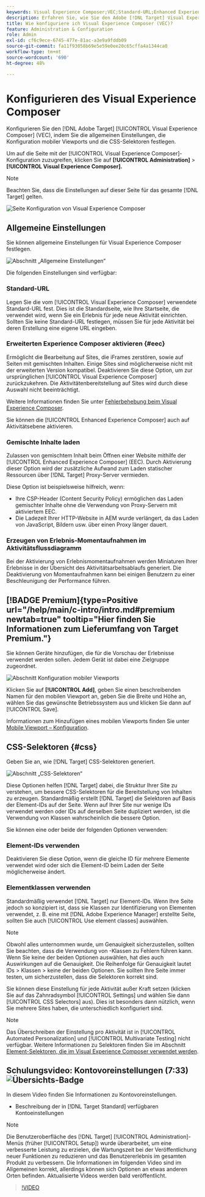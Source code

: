 ```yaml
---
keywords: Visual Experience Composer;VEC;Standard-URL;Enhanced Experience Composer;EEC;gemischte Inhalte;Erlebnis-Snapshots;mobiler Viewport;CSS;CSS-Selektoren
description: Erfahren Sie, wie Sie den Adobe [!DNL Target] Visual Experience Composer (VEC) konfigurieren, indem Sie seine allgemeinen Einstellungen, die Konfiguration mobiler Viewports und CSS-Selektoren angeben.
title: Wie konfiguriere ich Visual Experience Composer (VEC)?
feature: Administration & Configuration
role: Admin
exl-id: cf6c9ece-6745-477e-81ac-a3e9a9fddb09
source-git-commit: fa11f93058b69e5e59e0ee20c65cffa4a1344ca0
workflow-type: tm+mt
source-wordcount: '690'
ht-degree: 48%

---
```


# Konfigurieren des Visual Experience Composer

Konfigurieren Sie den [!DNL Adobe Target] [!UICONTROL Visual Experience Composer] (VEC), indem Sie die allgemeinen Einstellungen, die Konfiguration mobiler Viewports und die CSS-Selektoren festlegen.

Um auf die Seite mit der [!UICONTROL Visual Experience Composer]-Konfiguration zuzugreifen, klicken Sie auf **[!UICONTROL Administration]** > **[!UICONTROL Visual Experience Composer].**

>[!NOTE]
>
>Beachten Sie, dass die Einstellungen auf dieser Seite für das gesamte [!DNL Target] gelten.

![Seite Konfiguration von Visual Experience Composer](/help/main/administrating-target/assets/vec.png)

## Allgemeine Einstellungen

Sie können allgemeine Einstellungen für Visual Experience Composer festlegen.

![Abschnitt „Allgemeine Einstellungen“](/help/main/administrating-target/assets/general-settings.png)

Die folgenden Einstellungen sind verfügbar:

### Standard-URL

Legen Sie die vom [!UICONTROL Visual Experience Composer] verwendete Standard-URL fest. Dies ist die Standardseite, wie Ihre Startseite, die verwendet wird, wenn Sie ein Erlebnis für jede neue Aktivität einrichten. Sollten Sie keine Standard-URL festlegen, müssen Sie für jede Aktivität bei deren Erstellung eine eigene URL eingeben.

### Erweiterten Experience Composer aktivieren {#eec}

Ermöglicht die Bearbeitung auf Sites, die iFrames zerstören, sowie auf Seiten mit gemischten Inhalten. Einige Sites sind möglicherweise nicht mit der erweiterten Version kompatibel. Deaktivieren Sie diese Option, um zur ursprünglichen [!UICONTROL Visual Experience Composer] zurückzukehren. Die Aktivitätenbereitstellung auf Sites wird durch diese Auswahl nicht beeinträchtigt.

Weitere Informationen finden Sie unter [Fehlerbehebung beim Visual Experience Composer](/help/main/c-experiences/c-visual-experience-composer/r-troubleshoot-composer/troubleshoot-composer.md).

Sie können die [!UICONTROL Enhanced Experience Composer] auch auf Aktivitätsebene aktivieren.

### Gemischte Inhalte laden

Zulassen von gemischtem Inhalt beim Öffnen einer Website mithilfe der [!UICONTROL Enhanced Experience Composer] (EEC). Durch Aktivierung dieser Option wird der zusätzliche Aufwand zum Laden statischer Ressourcen über [!DNL Target] Proxy-Server vermieden.

Diese Option ist beispielsweise hilfreich, wenn:

* Ihre CSP-Header (Content Security Policy) ermöglichen das Laden gemischter Inhalte ohne die Verwendung von Proxy-Servern mit aktiviertem EEC.
* Die Ladezeit Ihrer HTTP-Website in AEM wurde verlängert, da das Laden von JavaScript, Bildern usw. über einen Proxy länger dauert.

### Erzeugen von Erlebnis-Momentaufnahmen im Aktivitätsflussdiagramm

Bei der Aktivierung von Erlebnismomentaufnahmen werden Miniaturen Ihrer Erlebnisse in der Übersicht des Aktivitätsarbeitsablaufs generiert. Die Deaktivierung von Momentaufnahmen kann bei einigen Benutzern zu einer Beschleunigung der Performance führen.

## [!BADGE Premium]{type=Positive url="/help/main/c-intro/intro.md#premium newtab=true" tooltip="Hier finden Sie Informationen zum Lieferumfang von Target Premium."}

Sie können Geräte hinzufügen, die für die Vorschau der Erlebnisse verwendet werden sollen. Jedem Gerät ist dabei eine Zielgruppe zugeordnet.

![Abschnitt Konfiguration mobiler Viewports](/help/main/administrating-target/assets/mobile-viewport-configuration.png)

Klicken Sie auf **[!UICONTROL Add]**, geben Sie einen beschreibenden Namen für den mobilen Viewport an, geben Sie die Breite und Höhe an, wählen Sie das gewünschte Betriebssystem aus und klicken Sie dann auf [!UICONTROL Save].

Informationen zum Hinzufügen eines mobilen Viewports finden Sie unter [Mobile Viewport – Konfiguration](/help/main/c-experiences/c-visual-experience-composer/mobile-viewports.md).

## CSS-Selektoren {#css}

Geben Sie an, wie [!DNL Target] CSS-Selektoren generiert.

![Abschnitt „CSS-Selektoren“](/help/main/administrating-target/assets/css-selectors.png)

Diese Optionen helfen [!DNL Target] dabei, die Struktur Ihrer Site zu verstehen, um bessere CSS-Selektoren für die Bereitstellung von Inhalten zu erzeugen. Standardmäßig erstellt [!DNL Target] die Selektoren auf Basis der Element-IDs auf der Seite. Wenn auf Ihrer Site nur wenige IDs verwendet werden oder IDs auf derselben Seite dupliziert werden, ist die Verwendung von Klassen wahrscheinlich die bessere Option.

Sie können eine oder beide der folgenden Optionen verwenden:

### Element-IDs verwenden

Deaktivieren Sie diese Option, wenn die gleiche ID für mehrere Elemente verwendet wird oder sich die Element-ID beim Laden der Seite möglicherweise ändert.

### Elementklassen verwenden

Standardmäßig verwendet [!DNL Target] nur Element-IDs. Wenn Ihre Seite jedoch so konzipiert ist, dass sie Klassen zur Identifizierung von Elementen verwendet, z. B. eine mit [!DNL Adobe Experience Manager] erstellte Seite, sollten Sie auch [!UICONTROL Use element classes] auswählen.

>[!NOTE]
>
>Obwohl alles unternommen wurde, um Genauigkeit sicherzustellen, sollten Sie beachten, dass die Verwendung von -Klassen zu Fehlern führen kann. Wenn Sie keine der beiden Optionen auswählen, hat dies auch Auswirkungen auf die Genauigkeit. Die Reihenfolge für Genauigkeit lautet IDs > Klassen > keine der beiden Optionen. Sie sollten Ihre Seite immer testen, um sicherzustellen, dass die Selektoren korrekt sind.

Sie können diese Einstellung für jede Aktivität außer Kraft setzen (klicken Sie auf das Zahnradsymbol [!UICONTROL Settings] und wählen Sie dann [!UICONTROL CSS Selectors] aus). Dies ist besonders dann nützlich, wenn Sie mehrere Sites haben, die unterschiedlich konfiguriert sind.

>[!NOTE]
>
>Das Überschreiben der Einstellung pro Aktivität ist in [!UICONTROL Automated Personalization] und [!UICONTROL Multivariate Testing] nicht verfügbar.  Weitere Informationen zu Selektoren finden Sie im Abschnitt [Element-Selektoren, die im Visual Experience Composer verwendet werden](/help/main/c-experiences/c-visual-experience-composer/vec-selectors.md).

## Schulungsvideo: Kontovoreinstellungen (7:33) ![Übersichts-Badge](/help/main/assets/overview.png)

In diesem Video finden Sie Informationen zu Kontovoreinstellungen.

* Beschreibung der in [!DNL Target Standard] verfügbaren Kontoeinstellungen

>[!NOTE]
>
>Die Benutzeroberfläche des [!DNL Target] [!UICONTROL Administration]-Menüs (früher [!UICONTROL Setup]) wurde überarbeitet, um eine verbesserte Leistung zu erzielen, die Wartungszeit bei der Veröffentlichung neuer Funktionen zu reduzieren und das Benutzererlebnis im gesamten Produkt zu verbessern. Die Informationen im folgenden Video sind im Allgemeinen korrekt, allerdings können sich Optionen an etwas anderen Orten befinden. Aktualisierte Videos werden bald veröffentlicht.

>[!VIDEO](https://video.tv.adobe.com/v/17379)
